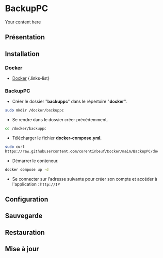 # BackupPC
Your content here

## Présentation

## Installation
### Docker
- [Docker](/documentation/linux/docker)
{.links-list}

### BackupPC
- Créer le dossier "**backuppc**" dans le répertoire "**docker**".
```bash
sudo mkdir /docker/backuppc
```
- Se rendre dans le dossier créer précédemment.
```bash
cd /docker/backuppc
```
- Télécharger le fichier **docker-compose.yml**.
```bash
sudo curl 
https://raw.githubusercontent.com/corentinbeuf/Docker/main/BackupPC/docker-compose.yml > docker-compose.yml
```
- Démarrer le conteneur.
```bash
docker compose up -d
```
- Se connecter sur l'adresse suivante pour créer son compte et accéder à l'application : `http://IP`

## Configuration


## Sauvegarde

## Restauration

## Mise à jour